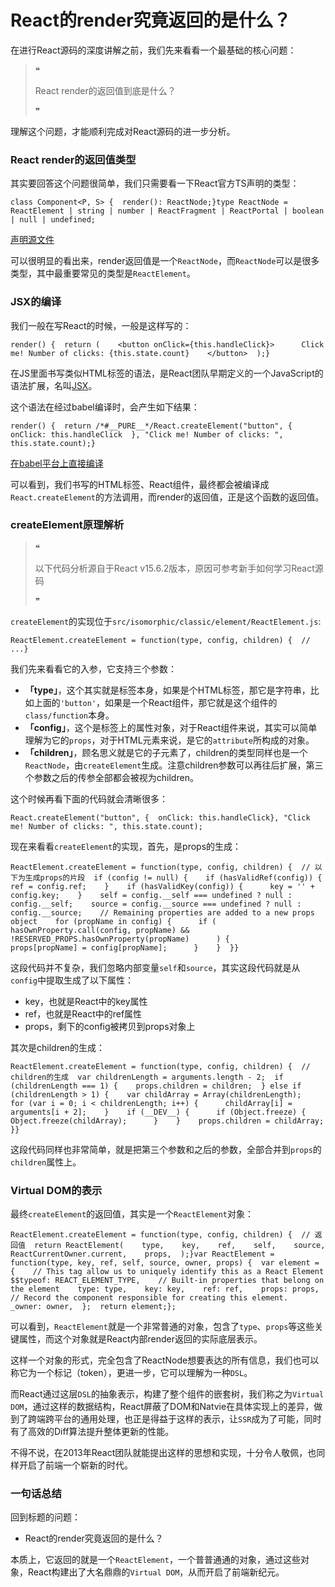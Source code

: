# React的render究竟返回的是什么？

在进行React源码的深度讲解之前，我们先来看看一个最基础的核心问题：

> ❝
>
> React render的返回值到底是什么？
>
> ❞

理解这个问题，才能顺利完成对React源码的进一步分析。

### React render的返回值类型

其实要回答这个问题很简单，我们只需要看一下React官方TS声明的类型：

```
class Component<P, S> {  render(): ReactNode;}type ReactNode = ReactElement | string | number | ReactFragment | ReactPortal | boolean | null | undefined;
```

[声明源文件](https://github.com/DefinitelyTyped/DefinitelyTyped/blob/master/types/react/index.d.ts)

可以很明显的看出来，render返回值是一个`ReactNode`，而`ReactNode`可以是很多类型，其中最重要常见的类型是`ReactElement`。

### JSX的编译

我们一般在写React的时候，一般是这样写的：

```
render() {  return (    <button onClick={this.handleClick}>      Click me! Number of clicks: {this.state.count}    </button>  );}
```

在JS里面书写类似HTML标签的语法，是React团队早期定义的一个JavaScript的语法扩展，名叫[JSX](https://zh-hans.reactjs.org/docs/introducing-jsx.html)。

这个语法在经过babel编译时，会产生如下结果：

```
render() {  return /*#__PURE__*/React.createElement("button", {    onClick: this.handleClick  }, "Click me! Number of clicks: ", this.state.count);}
```

[在babel平台上直接编译](https://babeljs.io/repl)

可以看到，我们书写的HTML标签、React组件，最终都会被编译成`React.createElement`的方法调用，而render的返回值，正是这个函数的返回值。

### createElement原理解析

> ❝
>
> 以下代码分析源自于React v15.6.2版本，原因可参考新手如何学习React源码
>
> ❞

`createElement`的实现位于`src/isomorphic/classic/element/ReactElement.js`:

```
ReactElement.createElement = function(type, config, children) {  // ...}
```

我们先来看看它的入参，它支持三个参数：

* **「type」**，这个其实就是标签本身，如果是个HTML标签，那它是字符串，比如上面的`'button'`，如果是一个React组件，那它就是这个组件的`class/function`本身。
* **「config」**，这个是标签上的属性对象，对于React组件来说，其实可以简单理解为它的`props`，对于HTML元素来说，是它的`attribute`所构成的对象。
* **「children」**，顾名思义就是它的子元素了，children的类型同样也是一个`ReactNode`，由`createElement`生成。注意children参数可以再往后扩展，第三个参数之后的传参全部都会被视为children。

这个时候再看下面的代码就会清晰很多：

```
React.createElement("button", {  onClick: this.handleClick}, "Click me! Number of clicks: ", this.state.count);
```

现在来看看`createElement`的实现，首先，是props的生成：

```
ReactElement.createElement = function(type, config, children) {  // 以下为生成props的片段  if (config != null) {    if (hasValidRef(config)) {      ref = config.ref;    }    if (hasValidKey(config)) {      key = '' + config.key;    }    self = config.__self === undefined ? null : config.__self;    source = config.__source === undefined ? null : config.__source;    // Remaining properties are added to a new props object    for (propName in config) {      if (        hasOwnProperty.call(config, propName) &&        !RESERVED_PROPS.hasOwnProperty(propName)      ) {        props[propName] = config[propName];      }    }  }}
```

这段代码并不复杂，我们忽略内部变量`self`和`source`，其实这段代码就是从`config`中提取生成了以下属性：

* key，也就是React中的key属性
* ref，也就是React中的ref属性
* props，剩下的config被拷贝到props对象上

其次是children的生成：

```
ReactElement.createElement = function(type, config, children) {  // children的生成  var childrenLength = arguments.length - 2;  if (childrenLength === 1) {    props.children = children;  } else if (childrenLength > 1) {    var childArray = Array(childrenLength);    for (var i = 0; i < childrenLength; i++) {      childArray[i] = arguments[i + 2];    }    if (__DEV__) {      if (Object.freeze) {        Object.freeze(childArray);      }    }    props.children = childArray;  }}
```

这段代码同样也非常简单，就是把第三个参数和之后的参数，全部合并到`props`的`children`属性上。

### Virtual DOM的表示

最终`createElement`的返回值，其实是一个`ReactElement`对象：

```
ReactElement.createElement = function(type, config, children) {  // 返回值  return ReactElement(    type,    key,    ref,    self,    source,    ReactCurrentOwner.current,    props,  );}var ReactElement = function(type, key, ref, self, source, owner, props) {  var element = {    // This tag allow us to uniquely identify this as a React Element    $$typeof: REACT_ELEMENT_TYPE,    // Built-in properties that belong on the element    type: type,    key: key,    ref: ref,    props: props,    // Record the component responsible for creating this element.    _owner: owner,  };  return element;};
```

可以看到，`ReactElement`就是一个非常普通的对象，包含了`type`、`props`等这些关键属性，而这个对象就是React内部render返回的实际底层表示。

这样一个对象的形式，完全包含了ReactNode想要表达的所有信息，我们也可以称它为一个标记（token），更进一步，它可以理解为一种`DSL`。

而React通过这层`DSL`的抽象表示，构建了整个组件的嵌套树，我们称之为`Virtual DOM`，通过这样的数据结构，React屏蔽了DOM和Natvie在具体实现上的差异，做到了跨端跨平台的通用处理，也正是得益于这样的表示，让`SSR`成为了可能，同时有了高效的Diff算法提升整体更新的性能。

不得不说，在2013年React团队就能提出这样的思想和实现，十分令人敬佩，也同样开启了前端一个崭新的时代。

### 一句话总结

回到标题的问题：

* React的render究竟返回的是什么？

本质上，它返回的就是一个`ReactElement`，一个普普通通的对象，通过这些对象，React构建出了大名鼎鼎的`Virtual DOM`，从而开启了前端新纪元。
